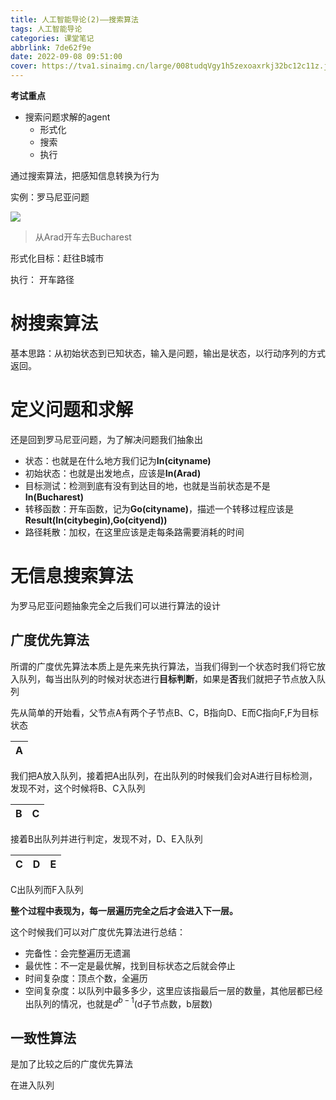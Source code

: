 ```yaml
---
title: 人工智能导论(2)——搜索算法
tags: 人工智能导论
categories: 课堂笔记
abbrlink: 7de62f9e
date: 2022-09-08 09:51:00
cover: https://tva1.sinaimg.cn/large/008tudqVgy1h5zexoaxrkj32bc12c11z.jpg
---
```

**考试重点**

- 搜索问题求解的agent
  - 形式化
  - 搜索
  - 执行

通过搜索算法，把感知信息转换为行为

实例：罗马尼亚问题

![](https://tva1.sinaimg.cn/large/008tudqVgy1h5zg7dxpbkj31d20uudmv.jpg)
> 从Arad开车去Bucharest

形式化目标：赶往B城市

执行： 开车路径

# 树搜索算法

基本思路：从初始状态到已知状态，输入是问题，输出是状态，以行动序列的方式返回。

# 定义问题和求解

还是回到罗马尼亚问题，为了解决问题我们抽象出

- 状态：也就是在什么地方我们记为**In(cityname)**
- 初始状态：也就是出发地点，应该是**In(Arad)**
- 目标测试：检测到底有没有到达目的地，也就是当前状态是不是**In(Bucharest)**
- 转移函数：开车函数，记为**Go(cityname)**，描述一个转移过程应该是**Result(In(citybegin),Go(cityend))**
- 路径耗散：加权，在这里应该是走每条路需要消耗的时间

# 无信息搜索算法

为罗马尼亚问题抽象完全之后我们可以进行算法的设计

## 广度优先算法

所谓的广度优先算法本质上是先来先执行算法，当我们得到一个状态时我们将它放入队列，每当出队列的时候对状态进行**目标判断**，如果是**否**我们就把子节点放入队列

先从简单的开始看，父节点A有两个子节点B、C，B指向D、E而C指向F,F为目标状态

|A|
|:-:|

我们把A放入队列，接着把A出队列，在出队列的时候我们会对A进行目标检测，发现不对，这个时候将B、C入队列

|B|C|
|:-:|:-:|

接着B出队列并进行判定，发现不对，D、E入队列

|C|D|E|
|:-:|:-:|:-:|

C出队列而F入队列

**整个过程中表现为，每一层遍历完全之后才会进入下一层。**

这个时候我们可以对广度优先算法进行总结：

- 完备性：会完整遍历无遗漏
- 最优性：不一定是最优解，找到目标状态之后就会停止
- 时间复杂度：顶点个数，全遍历
- 空间复杂度：以队列中最多多少，这里应该指最后一层的数量，其他层都已经出队列的情况，也就是$d^{b-1}$(d子节点数，b层数)

## 一致性算法

是加了比较之后的广度优先算法

在进入队列

## 